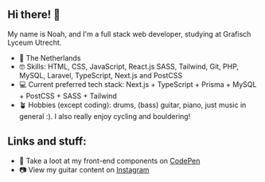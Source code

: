 ## Hi there! 👋

My name is Noah, and I'm a full stack web developer, studying at Grafisch Lyceum Utrecht.
- 📍 The Netherlands
- 🤓 Skills: HTML, CSS, JavaScript, React.js SASS, Tailwind, Git, PHP, MySQL, Laravel, TypeScript, Next.js and PostCSS
- 💻 Current preferred tech stack: Next.js + TypeScript + Prisma + MySQL + PostCSS + SASS + Tailwind
- 🪴 Hobbies (except coding): drums, (bass) guitar, piano, just music in general :). I also really enjoy cycling and bouldering!

## Links and stuff:

- 🎨 Take a loot at my front-end components on [CodePen](https://codepen.io/NoahMelle)
- 📷 View my guitar content on [Instagram](https://www.instagram.com/noeyguitar/)

<!---
NoahMelle/NoahMelle is a ✨ special ✨ repository because its `README.md` (this file) appears on your GitHub profile.
You can click the Preview link to take a look at your changes.
--->
